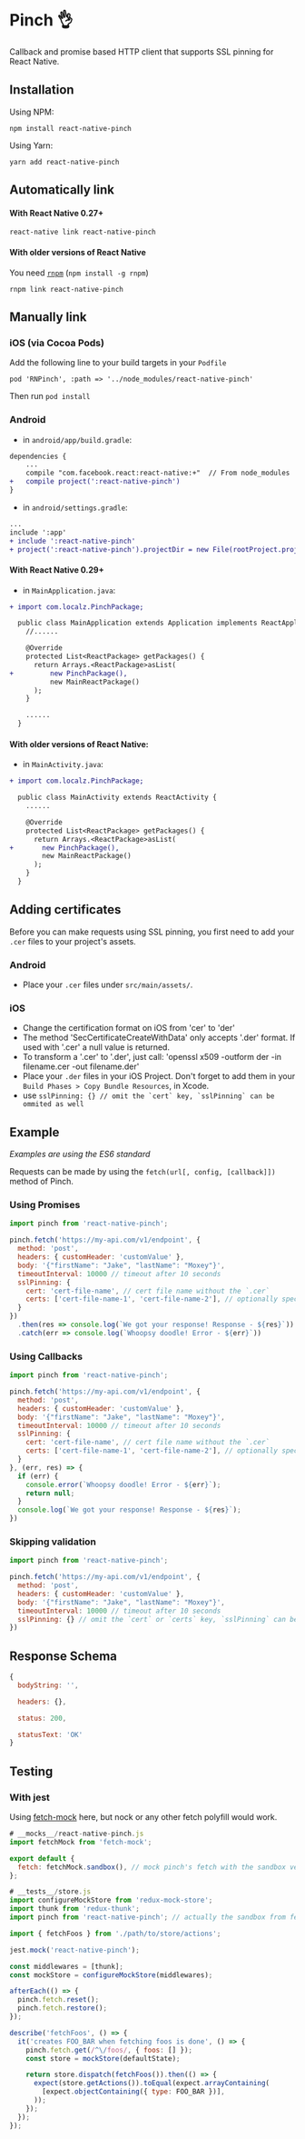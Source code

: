 # Pinch 👌

Callback and promise based HTTP client that supports SSL pinning for React Native.

## Installation

Using NPM:
```
npm install react-native-pinch
```

Using Yarn:
```
yarn add react-native-pinch
```

## Automatically link

#### With React Native 0.27+

```shell
react-native link react-native-pinch
```

#### With older versions of React Native

You need [`rnpm`](https://github.com/rnpm/rnpm) (`npm install -g rnpm`)

```shell
rnpm link react-native-pinch
```

## Manually link

### iOS (via Cocoa Pods)
Add the following line to your build targets in your `Podfile`

`pod 'RNPinch', :path => '../node_modules/react-native-pinch'`

Then run `pod install`

### Android

- in `android/app/build.gradle`:

```diff
dependencies {
    ...
    compile "com.facebook.react:react-native:+"  // From node_modules
+   compile project(':react-native-pinch')
}
```

- in `android/settings.gradle`:

```diff
...
include ':app'
+ include ':react-native-pinch'
+ project(':react-native-pinch').projectDir = new File(rootProject.projectDir, '../node_modules/react-native-pinch/android')
```

#### With React Native 0.29+

- in `MainApplication.java`:

```diff
+ import com.localz.PinchPackage;

  public class MainApplication extends Application implements ReactApplication {
    //......

    @Override
    protected List<ReactPackage> getPackages() {
      return Arrays.<ReactPackage>asList(
+         new PinchPackage(),
          new MainReactPackage()
      );
    }

    ......
  }
```

#### With older versions of React Native:

- in `MainActivity.java`:

```diff
+ import com.localz.PinchPackage;

  public class MainActivity extends ReactActivity {
    ......

    @Override
    protected List<ReactPackage> getPackages() {
      return Arrays.<ReactPackage>asList(
+       new PinchPackage(),
        new MainReactPackage()
      );
    }
  }
```

## Adding certificates

Before you can make requests using SSL pinning, you first need to add your `.cer` files to your project's assets.

### Android

 - Place your `.cer` files under `src/main/assets/`.

### iOS
 - Change the certification format on iOS from 'cer' to 'der'
 - The method 'SecCertificateCreateWithData' only accepts '.der' format. If used with '.cer' a null value is returned.
 - To transform a '.cer' to '.der', just call: 'openssl x509 -outform der -in filename.cer -out filename.der'
 - Place your `.der` files in your iOS Project. Don't forget to add them in your `Build Phases > Copy Bundle Resources`, in Xcode.
 - use ```sslPinning: {} // omit the `cert` key, `sslPinning` can be ommited as well```

## Example
*Examples are using the ES6 standard*

Requests can be made by using the `fetch(url[, config, [callback]])` method of Pinch.

### Using Promises
```javascript
import pinch from 'react-native-pinch';

pinch.fetch('https://my-api.com/v1/endpoint', {
  method: 'post',
  headers: { customHeader: 'customValue' },
  body: '{"firstName": "Jake", "lastName": "Moxey"}',
  timeoutInterval: 10000 // timeout after 10 seconds
  sslPinning: {
    cert: 'cert-file-name', // cert file name without the `.cer`
    certs: ['cert-file-name-1', 'cert-file-name-2'], // optionally specify multiple certificates
  }
})
  .then(res => console.log(`We got your response! Response - ${res}`))
  .catch(err => console.log(`Whoopsy doodle! Error - ${err}`))
```

### Using Callbacks
```javascript
import pinch from 'react-native-pinch';

pinch.fetch('https://my-api.com/v1/endpoint', {
  method: 'post',
  headers: { customHeader: 'customValue' },
  body: '{"firstName": "Jake", "lastName": "Moxey"}',
  timeoutInterval: 10000 // timeout after 10 seconds
  sslPinning: {
    cert: 'cert-file-name', // cert file name without the `.cer`
    certs: ['cert-file-name-1', 'cert-file-name-2'], // optionally specify multiple certificates
  }
}, (err, res) => {
  if (err) {
    console.error(`Whoopsy doodle! Error - ${err}`);
    return null;
  }
  console.log(`We got your response! Response - ${res}`);
})
```

### Skipping validation

```javascript
import pinch from 'react-native-pinch';

pinch.fetch('https://my-api.com/v1/endpoint', {
  method: 'post',
  headers: { customHeader: 'customValue' },
  body: '{"firstName": "Jake", "lastName": "Moxey"}',
  timeoutInterval: 10000 // timeout after 10 seconds
  sslPinning: {} // omit the `cert` or `certs` key, `sslPinning` can be ommited as well
})
```

## Response Schema
```javascript
{
  bodyString: '',

  headers: {},

  status: 200,

  statusText: 'OK'
}
```

## Testing

### With jest

Using [fetch-mock](http://www.wheresrhys.co.uk/fetch-mock/) here, but nock or any other fetch polyfill would work.

```js
# __mocks__/react-native-pinch.js
import fetchMock from 'fetch-mock'; 

export default {
  fetch: fetchMock.sandbox(), // mock pinch's fetch with the sandbox version
};
```

```js
# __tests__/store.js
import configureMockStore from 'redux-mock-store';
import thunk from 'redux-thunk';
import pinch from 'react-native-pinch'; // actually the sandbox from fetch-mock

import { fetchFoos } from './path/to/store/actions';

jest.mock('react-native-pinch');

const middlewares = [thunk];
const mockStore = configureMockStore(middlewares);

afterEach(() => {
  pinch.fetch.reset();
  pinch.fetch.restore();
});

describe('fetchFoos', () => {
  it('creates FOO_BAR when fetching foos is done', () => {
    pinch.fetch.get(/^\/foos/, { foos: [] });
    const store = mockStore(defaultState);

    return store.dispatch(fetchFoos()).then(() => {
      expect(store.getActions()).toEqual(expect.arrayContaining(
        [expect.objectContaining({ type: FOO_BAR })],
      ));
    });
  });
});
```

